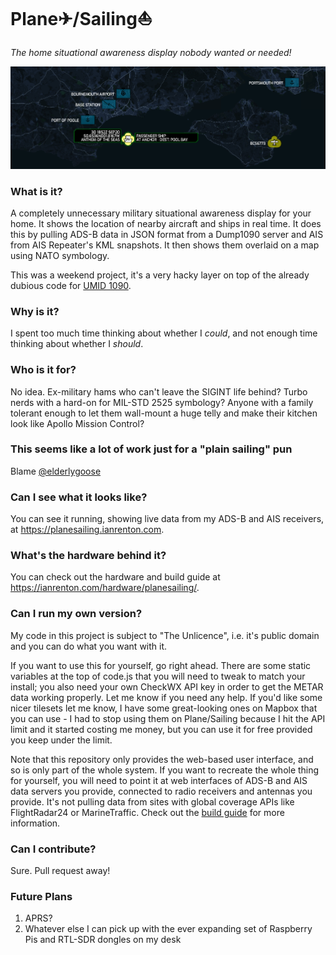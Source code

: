 # Plane✈/Sailing⛵

*The home situational awareness display nobody wanted or needed!*

![Plane Sailing Banner](./banner.png)

### What is it?

A completely unnecessary military situational awareness display for your home. It shows the location of nearby aircraft and ships in real time. It does this by pulling ADS-B data in JSON format from a Dump1090 server and AIS from AIS Repeater's KML snapshots. It then shows them overlaid on a map using NATO symbology.

This was a weekend project, it's a very hacky layer on top of the already dubious code for [UMID 1090](https://github.com/ianrenton/umid1090).

### Why is it?

I spent too much time thinking about whether I *could*, and not enough time thinking about whether I *should*.

### Who is it for?

No idea. Ex-military hams who can't leave the SIGINT life behind? Turbo nerds with a hard-on for MIL-STD 2525 symbology? Anyone with a family tolerant enough to let them wall-mount a huge telly and make their kitchen look like Apollo Mission Control?

### This seems like a lot of work just for a "plain sailing" pun

Blame [@elderlygoose](https://twitter.com/ElderlyGoose)

### Can I see what it looks like?

You can see it running, showing live data from my ADS-B and AIS receivers, at https://planesailing.ianrenton.com.

### What's the hardware behind it?

You can check out the hardware and build guide at https://ianrenton.com/hardware/planesailing/.

### Can I run my own version?

My code in this project is subject to "The Unlicence", i.e. it's public domain and you can do what you want with it.

If you want to use this for yourself, go right ahead. There are some static variables at the top of code.js that you will need to tweak to match your install; you also need your own CheckWX API key in order to get the METAR data working properly. Let me know if you need any help. If you'd like some nicer tilesets let me know, I have some great-looking ones on Mapbox that you can use - I had to stop using them on Plane/Sailing because I hit the API limit and it started costing me money, but you can use it for free provided you keep under the limit.

Note that this repository only provides the web-based user interface, and so is only part of the whole system. If you want to recreate the whole thing for yourself, you will need to point it at web interfaces of ADS-B and AIS data servers you provide, connected to radio receivers and antennas you provide. It's not pulling data from sites with global coverage APIs like FlightRadar24 or MarineTraffic. Check out the [build guide](https://ianrenton.com/hardware/planesailing/) for more information.

### Can I contribute?

Sure. Pull request away!

### Future Plans

1. APRS?
2. Whatever else I can pick up with the ever expanding set of Raspberry Pis and RTL-SDR dongles on my desk
